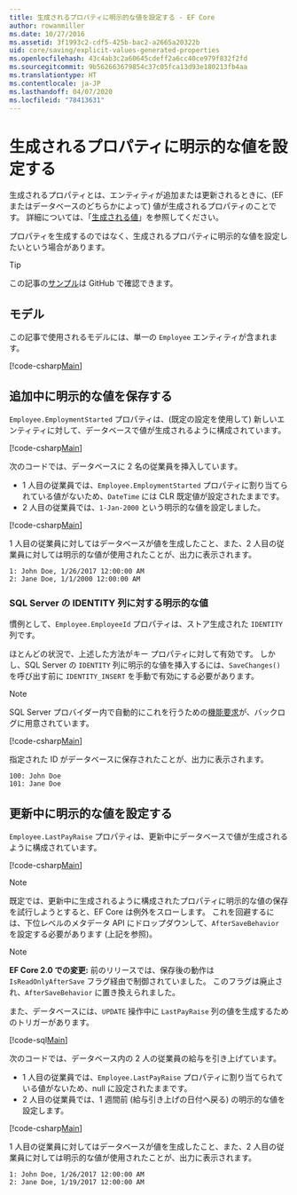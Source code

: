 ```yaml
---
title: 生成されるプロパティに明示的な値を設定する - EF Core
author: rowanmiller
ms.date: 10/27/2016
ms.assetid: 3f1993c2-cdf5-425b-bac2-a2665a20322b
uid: core/saving/explicit-values-generated-properties
ms.openlocfilehash: 43c4ab3c2a60645cdeff2a6cc40ce979f832f2fd
ms.sourcegitcommit: 9b562663679854c37c05fca13d93e180213fb4aa
ms.translationtype: HT
ms.contentlocale: ja-JP
ms.lasthandoff: 04/07/2020
ms.locfileid: "78413631"
---
```

# <a name="setting-explicit-values-for-generated-properties"></a>生成されるプロパティに明示的な値を設定する

生成されるプロパティとは、エンティティが追加または更新されるときに、(EF またはデータベースのどちらかによって) 値が生成されるプロパティのことです。 詳細については、「[生成される値](../modeling/generated-properties.md)」を参照してください。

プロパティを生成するのではなく、生成されるプロパティに明示的な値を設定したいという場合があります。

> [!TIP]  
> この記事の[サンプル](https://github.com/dotnet/EntityFramework.Docs/tree/master/samples/core/Saving/ExplicitValuesGenerateProperties/)は GitHub で確認できます。

## <a name="the-model"></a>モデル

この記事で使用されるモデルには、単一の `Employee` エンティティが含まれます。

[!code-csharp[Main](../../../samples/core/Saving/ExplicitValuesGenerateProperties/Employee.cs#Sample)]

## <a name="saving-an-explicit-value-during-add"></a>追加中に明示的な値を保存する

`Employee.EmploymentStarted` プロパティは、(既定の設定を使用して) 新しいエンティティに対して、データベースで値が生成されるように構成されています。

[!code-csharp[Main](../../../samples/core/Saving/ExplicitValuesGenerateProperties/EmployeeContext.cs#EmploymentStarted)]

次のコードでは、データベースに 2 名の従業員を挿入しています。

* 1 人目の従業員では、`Employee.EmploymentStarted` プロパティに割り当てられている値がないため、`DateTime` には CLR 既定値が設定されたままです。
* 2 人目の従業員では、`1-Jan-2000` という明示的な値を設定しました。

[!code-csharp[Main](../../../samples/core/Saving/ExplicitValuesGenerateProperties/Sample.cs#EmploymentStarted)]

1 人目の従業員に対してはデータベースが値を生成したこと、また、2 人目の従業員に対しては明示的な値が使用されたことが、出力に表示されます。

``` Console
1: John Doe, 1/26/2017 12:00:00 AM
2: Jane Doe, 1/1/2000 12:00:00 AM
```

### <a name="explicit-values-into-sql-server-identity-columns"></a>SQL Server の IDENTITY 列に対する明示的な値

慣例として、`Employee.EmployeeId` プロパティは、ストア生成された `IDENTITY` 列です。

ほとんどの状況で、上述した方法がキー プロパティに対して有効です。 しかし、SQL Server の `IDENTITY` 列に明示的な値を挿入するには、`SaveChanges()` を呼び出す前に `IDENTITY_INSERT` を手動で有効にする必要があります。

> [!NOTE]  
> SQL Server プロバイダー内で自動的にこれを行うための[機能要求](https://github.com/aspnet/EntityFramework/issues/703)が、バックログに用意されています。

[!code-csharp[Main](../../../samples/core/Saving/ExplicitValuesGenerateProperties/Sample.cs#EmployeeId)]

指定された ID がデータベースに保存されたことが、出力に表示されます。

``` Console
100: John Doe
101: Jane Doe
```

## <a name="setting-an-explicit-value-during-update"></a>更新中に明示的な値を設定する

`Employee.LastPayRaise` プロパティは、更新中にデータベースで値が生成されるように構成されています。

[!code-csharp[Main](../../../samples/core/Saving/ExplicitValuesGenerateProperties/EmployeeContext.cs#LastPayRaise)]

> [!NOTE]  
> 既定では、更新中に生成されるように構成されたプロパティに明示的な値の保存を試行しようとすると、EF Core は例外をスローします。 これを回避するには、下位レベルのメタデータ API にドロップダウンして、`AfterSaveBehavior` を設定する必要があります (上記を参照)。

> [!NOTE]  
> **EF Core 2.0 での変更:** 前のリリースでは、保存後の動作は `IsReadOnlyAfterSave` フラグ経由で制御されていました。 このフラグは廃止され、`AfterSaveBehavior` に置き換えられました。

また、データベースには、`UPDATE` 操作中に `LastPayRaise` 列の値を生成するためのトリガーがあります。

[!code-sql[Main](../../../samples/core/Saving/ExplicitValuesGenerateProperties/employee_UPDATE.sql)]

次のコードでは、データベース内の 2 人の従業員の給与を引き上げています。

* 1 人目の従業員では、`Employee.LastPayRaise` プロパティに割り当てられている値がないため、null に設定されたままです。
* 2 人目の従業員では、1 週間前 (給与引き上げの日付へ戻る) の明示的な値を設定します。

[!code-csharp[Main](../../../samples/core/Saving/ExplicitValuesGenerateProperties/Sample.cs#LastPayRaise)]

1 人目の従業員に対してはデータベースが値を生成したこと、また、2 人目の従業員に対しては明示的な値が使用されたことが、出力に表示されます。

``` Console
1: John Doe, 1/26/2017 12:00:00 AM
2: Jane Doe, 1/19/2017 12:00:00 AM
```
